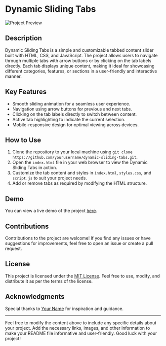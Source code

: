 # Dynamic Sliding Tabs

![Project Preview](link_to_preview_https://prnt.sc/wxyvaU1leYg1)

## Description

Dynamic Sliding Tabs is a simple and customizable tabbed content slider built with HTML, CSS, and JavaScript. The project allows users to navigate through multiple tabs with arrow buttons or by clicking on the tab labels directly. Each tab displays unique content, making it ideal for showcasing different categories, features, or sections in a user-friendly and interactive manner.

## Key Features

- Smooth sliding animation for a seamless user experience.
- Navigation using arrow buttons for previous and next tabs.
- Clicking on the tab labels directly to switch between content.
- Active tab highlighting to indicate the current selection.
- Mobile-responsive design for optimal viewing across devices.

## How to Use

1. Clone the repository to your local machine using `git clone https://github.com/yourusername/dynamic-sliding-tabs.git`.
2. Open the `index.html` file in your web browser to view the Dynamic Sliding Tabs in action.
3. Customize the tab content and styles in `index.html`, `styles.css`, and `script.js` to suit your project needs.
4. Add or remove tabs as required by modifying the HTML structure.

## Demo

You can view a live demo of the project [here](link_to_live_demo).

## Contributions

Contributions to the project are welcome! If you find any issues or have suggestions for improvements, feel free to open an issue or create a pull request.

## License

This project is licensed under the [MIT License](LICENSE). Feel free to use, modify, and distribute it as per the terms of the license.

## Acknowledgments

Special thanks to [Your Name](https://github.com/yourusername) for inspiration and guidance.

---

Feel free to modify the content above to include any specific details about your project. Add the necessary links, images, and other information to make your README file informative and user-friendly. Good luck with your project!

